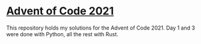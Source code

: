 # [Advent of Code 2021](https://adventofcode.com/2021)

This repository holds my solutions for the Advent of Code 2021.
Day 1 and 3 were done with Python, all the rest with Rust.
